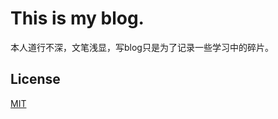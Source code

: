 # This is my blog.

本人道行不深，文笔浅显，写blog只是为了记录一些学习中的碎片。

## License

[MIT](http://opensource.org/licenses/MIT)
